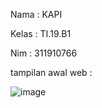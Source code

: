 <p>Nama   : KAPI </p>
<p>Kelas  : TI.19.B1 </p>
<p>Nim    : 311910766 </p>

tampilan awal web :

![image](https://user-images.githubusercontent.com/82306673/116789330-88d12d80-aad8-11eb-8b57-4382777fa7ff.png)

